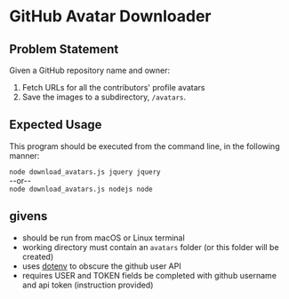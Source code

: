 # GitHub Avatar Downloader

## Problem Statement

Given a GitHub repository name and owner:
1. Fetch URLs for all the contributors' profile avatars
2. Save the images to a subdirectory, `/avatars`.

## Expected Usage

This program should be executed from the command line, in the following manner:

`node download_avatars.js jquery jquery`</br>
--or--</br>
`node download_avatars.js nodejs node`


## givens
- should be run from macOS or Linux terminal
- working directory must contain an `avatars` folder (or this folder will be created)
- uses [dotenv](https://github.com/bkeepers/dotenv) to obscure the github user API
- requires USER and TOKEN fields be completed with github username and api token (instruction provided)
